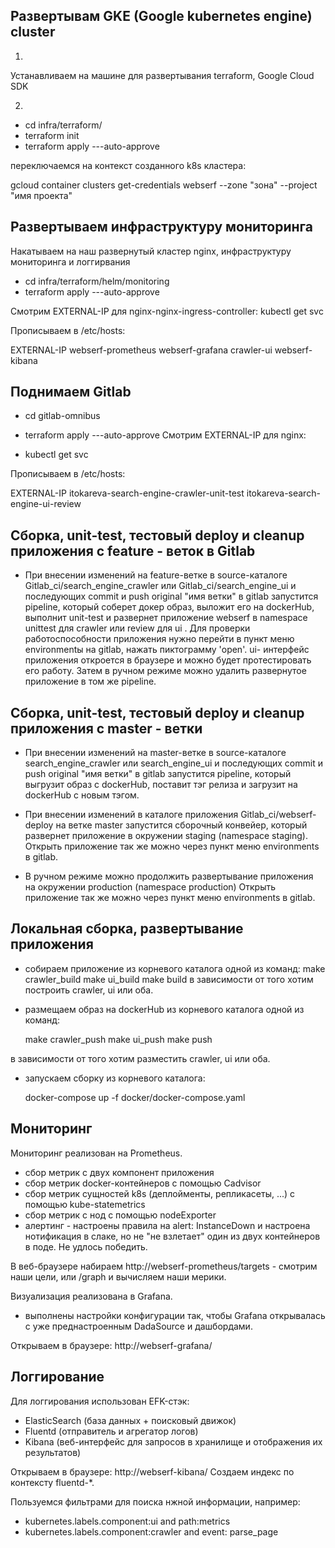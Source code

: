 ## Развертывам GKE (Google kubernetes engine) cluster
1) 
Устанавливаем на машине для развертывания terraform, Google Cloud SDK

2)

- cd infra/terraform/
- terraform init
- terraform apply ---auto-approve

переключаемся на контекст созданного k8s кластера:

gcloud container clusters get-credentials webserf --zone "зона" --project "имя проекта"

## Развертываем инфраструктуру мониторинга

Накатываем на наш развернутый кластер nginx, инфраструктуру мониторинга и логгирвания

- cd infra/terraform/helm/monitoring
- terraform apply ---auto-approve

Смотрим EXTERNAL-IP для nginx-nginx-ingress-controller:
kubectl get svc 

Прописываем в /etc/hosts:

EXTERNAL-IP webserf-prometheus webserf-grafana crawler-ui webserf-kibana

## Поднимаем Gitlab

- cd gitlab-omnibus
- terraform apply ---auto-approve 
Смотрим EXTERNAL-IP для nginx:

- kubectl get svc 

Прописываем в /etc/hosts:

EXTERNAL-IP itokareva-search-engine-crawler-unit-test itokareva-search-engine-ui-review 

## Сборка, unit-test, тестовый deploy и cleanup приложения с feature - веток в Gitlab
 
- При внесении изменений на feature-ветке в source-каталоге Gitlab_ci/search_engine_crawler или 
Gitlab_ci/search_engine_ui и последующих commit и push original "имя ветки" в gitlab запустится pipeline,
который соберет докер образ, выложит его на dockerHub, выполнит unit-test и развернет приложение
webserf в namespace unittest для crawler или review для ui . 
Для проверки работоспособности приложения нужно перейти в пункт меню environmentы на gitlab, нажать
пиктограмму 'open'. ui- интерфейс приложения откроется в браузере и можно будет протестировать его работу.
Затем в ручном режиме можно удалить развернутое приложение в том же pipeline.

## Сборка, unit-test, тестовый deploy и cleanup приложения с master - ветки

- При внесении изменений на master-ветке в source-каталоге search_engine_crawler или search_engine_ui 
и последующих commit и push original "имя ветки" в gitlab запустится pipeline, который выгрузит 
образ с dockerHub, поставит тэг релиза и загрузит на dockerHub с новым тэгом.

- При внесении изменений в каталоге приложения Gitlab_ci/webserf-deploy на ветке master запустится сборочный конвейер, 
который развернет приложение в окружении staging (namespace staging).
Открыть приложение так же можно через пункт меню environments в gitlab.

- В ручном режиме можно продолжить развертывание приложения на окружении production (namespace production)
Открыть приложение так же можно через пункт меню environments в gitlab.

## Локальная сборка, развертывание приложения

-  cобираем приложение из корневого каталога одной из команд:
   make crawler_build
   make ui_build
   make build
в зависимости от того хотим построить crawler, ui или оба.

- размещаем образ на dockerHub из корневого каталога одной из команд:

  make crawler_push
  make ui_push
  make push
  
 в зависимости от того хотим разместить crawler, ui или оба. 
 
 - запускаем сборку из корневого каталога:
 
   docker-compose up -f docker/docker-compose.yaml
   
 ## Мониторинг
 
 Мониторинг реализован на Prometheus. 
  -  сбор метрик с двух компонент приложения
  -  сбор метрик docker-контейнеров с помощью Cadvisor 
  -  сбор метрик сущностей k8s (деплойменты, репликасеты, ...) с помощью kube-statemetrics
  -  сбор метрик с нод с помощью nodeExporter
  -  алертинг  - настроены правила на alert: InstanceDown и настроена нотификация в слаке, но не "не взлетает" один из двух контейнеров в поде. Не удлось победить.
  
  В веб-браузере набираем http://webserf-prometheus/targets - смотрим наши цели, или /graph и вычисляем наши мерики.
  
  Визуализация реализована в Grafana.
  
  - выполнены настройки конфигурации так, чтобы Grafana открывалась с уже преднастроенным DadaSource и дашбордами.
  
  Открываем в браузере: http://webserf-grafana/
  
  ## Логгирование 
  
  Для логгирования использован EFK-стэк:
  
  - ElasticSearch (база данных + поисковый движок) 
  - Fluentd (отправитель и агрегатор логов) 
  - Kibana (веб-интерфейс для запросов в хранилище и отображения их результатов)
  
  Открываем в браузере: http://webserf-kibana/
  Создаем индекс по контексту fluentd-*.
  
  Пользуемся фильтрами для поиска нжной информации, например: 
  
  - kubernetes.labels.component:ui and path:metrics
  - kubernetes.labels.component:crawler and event:     parse_page
  
  
  
